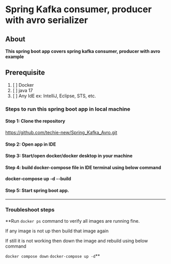 # **Spring Kafka consumer, producer with avro serializer** 

## **About**
**This spring boot app covers spring kafka consumer, producer with avro example**

## **Prerequisite**

1. [ ] Docker 
2. [ ] java 17
3. [ ] Any IdE ex: IntelliJ, Eclipse, STS, etc.

### **Steps to run this spring boot app in local machine**

#### **Step 1:** Clone the repository
https://github.com/techie-new/Spring_Kafka_Avro.git

#### **Step 2:** Open app in IDE

#### **Step 3**: Start/open docker/docker desktop in your machine

#### **Step 4:** build docker-compose file in IDE terminal using below command
**docker-compose up -d --build**

#### **Step 5:** Start spring boot app.


-------------------------------------------





### **Troubleshoot steps**
**Run `docker ps` command to verify all images are running fine.

If any image is not up then build that image again

If still it is not working then down the image and rebuild using below command
 
`docker compose down`
`docker-compose up -d`**
